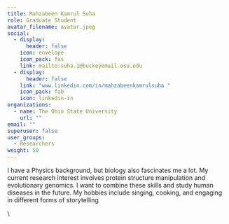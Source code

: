 ```yaml
---
title: Mahzabeen Kamrul Suha
role: Graduate Student
avatar_filename: avatar.jpeg
social:
  - display:
      header: false
    icon: envelope
    icon_pack: fas
    link: mailto:suha.1@buckeyemail.osu.edu
  - display:
      header: false
    link: "www.linkedin.com/in/mahzabeenkamrulsuha "
    icon_pack: fab
    icon: linkedin-in
organizations:
  - name: The Ohio State University
    url: ""
email: ""
superuser: false
user_groups:
  - Researchers
weight: 50
---
```

<div class="col-12 col-lg-12">
  <div class="row person-info">
    <p> I have a Physics background, but biology also fascinates me a lot. My current research interest involves protein structure manipulation and evolutionary genomics. I want to combine these skills and study human diseases in the future. My hobbies include singing, cooking, and engaging in different forms of storytelling

\    </p>
  </div>
</div>